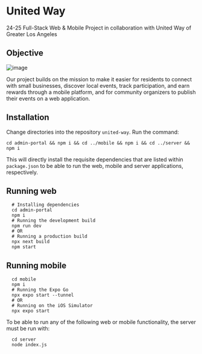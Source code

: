 # United Way
24-25 Full-Stack Web & Mobile Project in collaboration with United Way of Greater Los Angeles

## Objective
![image](https://github.com/user-attachments/assets/58f435e5-1943-44dc-8283-fbb0618ed0c8)

Our project builds on the mission to make it easier for residents to connect with small businesses, discover local events, track participation, and earn rewards through a mobile platform, and for community organizers to publish their events on a web application.

## Installation
Change directories into the repository `united-way`. 
Run the command:
```shell
cd admin-portal && npm i && cd ../mobile && npm i && cd ../server && npm i
```
This will directly install the requisite dependencies that are listed within `package.json` to be able to run the web, mobile and server applications, respectively.

## Running web
```shell
  # Installing dependencies
  cd admin-portal
  npm i
  # Running the development build
  npm run dev
  # OR
  # Running a production build
  npx next build
  npm start
```

## Running mobile
```shell
  cd mobile
  npm i
  # Running the Expo Go
  npx expo start --tunnel
  # OR
  # Running on the iOS Simulator
  npx expo start
```

To be able to run any of the following web or mobile functionality, the server must be run with:
```shell
  cd server
  node index.js
```